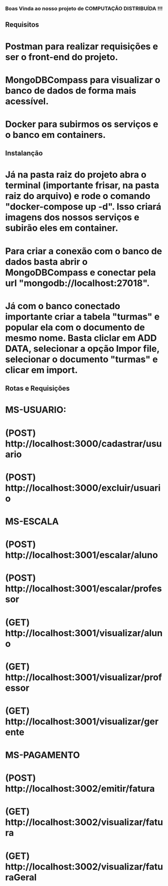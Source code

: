 ### Boas Vinda ao nosso projeto de COMPUTAÇÃO DISTRIBUÍDA !!!

## Requisitos

# Postman para realizar requisições e ser o front-end do projeto.
# MongoDBCompass para visualizar o banco de dados de forma mais acessível.
# Docker para subirmos os serviços e o banco em containers.

## Instalanção

# Já na pasta raiz do projeto abra o terminal (importante frisar, na pasta raiz do arquivo) e rode o comando "docker-compose up -d". Isso criará imagens dos nossos serviços e subirão eles em container.
# Para criar a conexão com o banco de dados basta abrir o MongoDBCompass e conectar pela url "mongodb://localhost:27018".
# Já com o banco conectado importante criar a tabela "turmas" e popular ela com o documento de mesmo nome. Basta cliclar em ADD DATA, selecionar a opção Impor file, selecionar o documento "turmas" e clicar em import.

## Rotas e Requisições

# MS-USUARIO:
# (POST) http://localhost:3000/cadastrar/usuario
# (POST) http://localhost:3000/excluir/usuario

# MS-ESCALA
# (POST) http://localhost:3001/escalar/aluno
# (POST) http://localhost:3001/escalar/professor
# (GET)  http://localhost:3001/visualizar/aluno
# (GET)  http://localhost:3001/visualizar/professor
# (GET)  http://localhost:3001/visualizar/gerente

# MS-PAGAMENTO
# (POST) http://localhost:3002/emitir/fatura
# (GET)  http://localhost:3002/visualizar/fatura
# (GET)  http://localhost:3002/visualizar/faturaGeral
